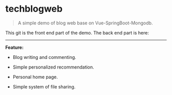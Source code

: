 # techblogweb

> A simple demo of blog web base on Vue-SpringBoot-Mongodb.
>
This git is the front end part of the demo. The back end part is here:

---

**Feature:**

- Blog writing and commenting.

- Simple personalized recommendation.

- Personal home page.

- Simple system of file sharing.
